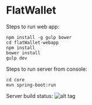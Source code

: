 # FlatWallet

Steps to run web app:
```
npm install -g gulp bower
cd flatWallet-webapp
npm install
bower install
gulp dev
```

Steps to run server from console:
```
cd core
mvn spring-boot:run
```
Server build status:
![alt tag](https://travis-ci.com/mmajews/FlatWallet.svg?token=r2WavVgpdwDCDJYpMPqG&branch=master)